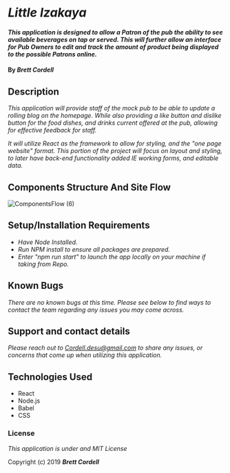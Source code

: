 
# _Little Izakaya_

#### _This application is designed to allow a Patron of the pub the ability to see available beverages on tap or served. This will further allow an interface for Pub Owners to edit and track the amount of product being displayed to the possible Patrons online._

#### By _**Brett Cordell**_

## Description

_This application will provide staff of the mock pub to be able to update a rolling blog on the homepage. While also providing a like button and dislike button for the food dishes, and drinks current offered at the pub, allowing for effective feedback for staff._

_It will utilize React as the framework to allow for styling, and the "one page website" format. This portion of the project will focus on layout and styling, to later have back-end functionality added IE working forms, and editable data._

## Components Structure And Site Flow

![ComponentsFlow (6)](https://user-images.githubusercontent.com/50305423/75056611-3e8ffd80-548c-11ea-9c0f-cd999c0907e1.jpg)


## Setup/Installation Requirements

* _Have Node Installed._
* _Run NPM install to ensure all packages are prepared._
* _Enter "npm run start" to launch the app locally on your machine if taking from Repo._

## Known Bugs

_There are no known bugs at this time. Please see below to find ways to contact the team regarding any issues you may come across._

## Support and contact details

_Please reach out to Cordell.desu@gmail.com to share any issues, or concerns that come up when utilizing this application._

## Technologies Used

* React
* Node.js
* Babel
* CSS


### License

*This application is under and MIT License*

Copyright (c) 2019 **_Brett Cordell_**
